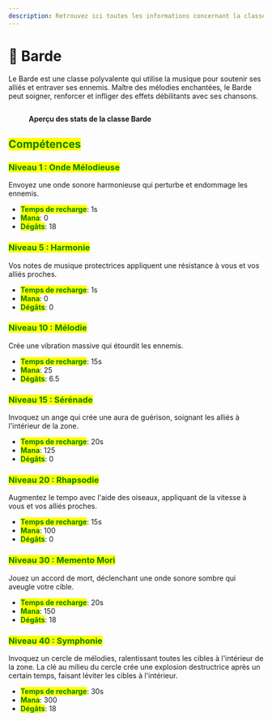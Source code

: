 ```yaml
---
description: Retrouvez ici toutes les informations concernant la classe Barde
---
```


# 🎼 Barde

Le Barde est une classe polyvalente qui utilise la musique pour soutenir ses alliés et entraver ses ennemis. Maître des mélodies enchantées, le Barde peut soigner, renforcer et infliger des effets débilitants avec ses chansons.

<figure><img src="../../.gitbook/assets/LesClasses/LesClasses_Barde.png" alt=""><figcaption><p><strong>Aperçu des stats de la classe Barde</strong></p></figcaption></figure>

## <mark style="color:green;">Compétences</mark>

### <mark style="color:green;">**Niveau 1 : Onde Mélodieuse**</mark>

Envoyez une onde sonore harmonieuse qui perturbe et endommage les ennemis.

* <mark style="color:green;">**Temps de recharge**</mark>: 1s
* <mark style="color:green;">**Mana**</mark>: 0
* <mark style="color:green;">**Dégâts**</mark>: 18

### <mark style="color:green;">**Niveau 5 : Harmonie**</mark>

Vos notes de musique protectrices appliquent une résistance à vous et vos alliés proches.

* <mark style="color:green;">**Temps de recharge**</mark>: 1s
* <mark style="color:green;">**Mana**</mark>: 0
* <mark style="color:green;">**Dégâts**</mark>: 0

### <mark style="color:green;">**Niveau 10 : Mélodie**</mark>

Crée une vibration massive qui étourdit les ennemis.

* <mark style="color:green;">**Temps de recharge**</mark>: 15s
* <mark style="color:green;">**Mana**</mark>: 25
* <mark style="color:green;">**Dégâts**</mark>: 6.5

### <mark style="color:green;">**Niveau 15 : Sérénade**</mark>

Invoquez un ange qui crée une aura de guérison, soignant les alliés à l'intérieur de la zone.

* <mark style="color:green;">**Temps de recharge**</mark>: 20s
* <mark style="color:green;">**Mana**</mark>: 125
* <mark style="color:green;">**Dégâts**</mark>: 0

### <mark style="color:green;">**Niveau 20 : Rhapsodie**</mark>

Augmentez le tempo avec l'aide des oiseaux, appliquant de la vitesse à vous et vos alliés proches.

* <mark style="color:green;">**Temps de recharge**</mark>: 15s
* <mark style="color:green;">**Mana**</mark>: 100
* <mark style="color:green;">**Dégâts**</mark>: 0

### <mark style="color:green;">**Niveau 30 : Memento Mori**</mark>

Jouez un accord de mort, déclenchant une onde sonore sombre qui aveugle votre cible.

* <mark style="color:green;">**Temps de recharge**</mark>: 20s
* <mark style="color:green;">**Mana**</mark>: 150
* <mark style="color:green;">**Dégâts**</mark>: 18

### <mark style="color:green;">**Niveau 40 : Symphonie**</mark>

Invoquez un cercle de mélodies, ralentissant toutes les cibles à l'intérieur de la zone. La clé au milieu du cercle crée une explosion destructrice après un certain temps, faisant léviter les cibles à l'intérieur.

* <mark style="color:green;">**Temps de recharge**</mark>: 30s
* <mark style="color:green;">**Mana**</mark>: 300
* <mark style="color:green;">**Dégâts**</mark>: 18
